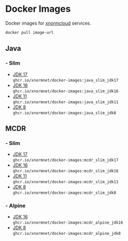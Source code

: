 # Docker Images
Docker images for [xnormcloud](https://xnorm.cloud) services.
```bash
docker pull image-url
```

## Java

### - Slim
- [JDK 17](https://github.com/xnormnet/docker-images/tree/master/java/slim/jdk17) \
`ghcr.io/xnormnet/docker-images:java_slim_jdk17`
- [JDK 16](https://github.com/xnormnet/docker-images/tree/master/java/slim/jdk16) \
`ghcr.io/xnormnet/docker-images:java_slim_jdk16`
- [JDK 11](https://github.com/xnormnet/docker-images/tree/master/java/slim/jdk11) \
`ghcr.io/xnormnet/docker-images:java_slim_jdk11`
- [JDK 8](https://github.com/xnormnet/docker-images/tree/master/java/slim/jdk8) \
`ghcr.io/xnormnet/docker-images:java_slim_jdk8`

## MCDR

### - Slim
- [JDK 17](https://github.com/xnormnet/docker-images/tree/master/mcdr/slim/jdk17) \
`ghcr.io/xnormnet/docker-images:mcdr_slim_jdk17`
- [JDK 16](https://github.com/xnormnet/docker-images/tree/master/mcdr/slim/jdk16) \
`ghcr.io/xnormnet/docker-images:mcdr_slim_jdk16`
- [JDK 11](https://github.com/xnormnet/docker-images/tree/master/mcdr/slim/jdk11) \
`ghcr.io/xnormnet/docker-images:mcdr_slim_jdk11`
- [JDK 8](https://github.com/xnormnet/docker-images/tree/master/mcdr/slim/jdk8) \
`ghcr.io/xnormnet/docker-images:mcdr_slim_jdk8`

### - Alpine
- [JDK 16](https://github.com/xnormnet/docker-images/tree/master/mcdr/alpine/jdk16) \
`ghcr.io/xnormnet/docker-images:mcdr_alpine_jdk16`
- [JDK 8](https://github.com/xnormnet/docker-images/tree/master/mcdr/alpine/jdk8) \
`ghcr.io/xnormnet/docker-images:mcdr_alpine_jdk8`
